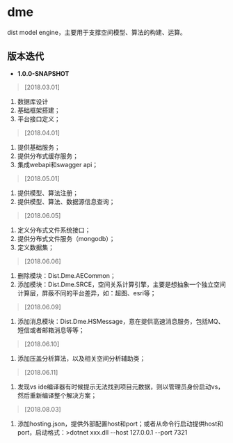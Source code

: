 # dme
dist model engine，主要用于支撑空间模型、算法的构建、运算。


## 版本迭代

* **1.0.0-SNAPSHOT**

 
>  [2018.03.01]  
1. 数据库设计
2. 基础框架搭建；
3. 平台接口定义；

>  [2018.04.01]  
1. 提供基础服务；
2. 提供分布式缓存服务；
2. 集成webapi和swagger api；

>  [2018.05.01]  
1. 提供模型、算法注册；
2. 提供模型、算法、数据源信息查询；

>  [2018.06.05]  
1. 定义分布式文件系统接口；
2. 提供分布式文件服务（mongodb）；
3. 定义数据集；

>  [2018.06.06]  
1. 删除模块：Dist.Dme.AECommon；
2. 添加模块：Dist.Dme.SRCE，空间关系计算引擎，主要是想抽象一个独立空间计算层，屏蔽不同的平台差异，如：超图、esri等；

>  [2018.06.09]  
1. 添加消息模块：Dist.Dme.HSMessage，意在提供高速消息服务，包括MQ、短信或者邮箱消息等等；

>  [2018.06.10]  
1. 添加压盖分析算法，以及相关空间分析辅助类；

>  [2018.06.11]  
1. 发现vs ide编译器有时候提示无法找到项目元数据，则以管理员身份启动vs，然后重新编译整个解决方案；

>  [2018.08.03]  
1. 添加hosting.json，提供外部配置host和port；或者从命令行启动提供host和port，启动格式：>dotnet xxx.dll  --host 127.0.0.1 --port 7321
